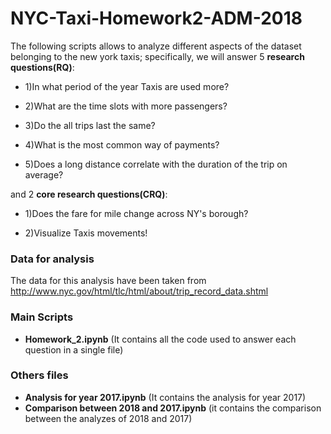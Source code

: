 # NYC-Taxi-Homework2-ADM-2018
The following scripts allows to analyze different aspects of the dataset belonging to the new york taxis; specifically, we will answer 5 **research questions(RQ)**:

* 1)In what period of the year Taxis are used more?

* 2)What are the time slots with more passengers?

* 3)Do the all trips last the same?

* 4)What is the most common way of payments?

* 5)Does a long distance correlate with the duration of the trip on average?

and 2 **core research questions(CRQ)**:

* 1)Does the fare for mile change across NY's borough?

* 2)Visualize Taxis movements!

### Data for analysis
The data for this analysis have been taken from http://www.nyc.gov/html/tlc/html/about/trip_record_data.shtml

### Main Scripts
* **Homework_2.ipynb** 
(It contains all the code used to answer each question in a single file)
### Others files
* **Analysis for year 2017.ipynb**
(It contains the analysis for year 2017)
* **Comparison between 2018 and 2017.ipynb**
(it contains the comparison between the analyzes of 2018 and 2017)



